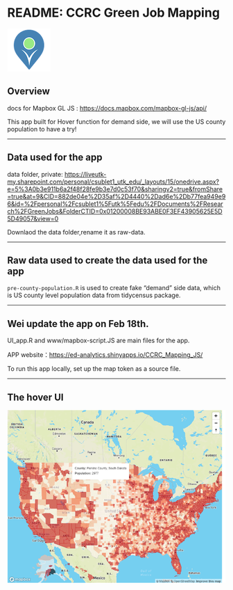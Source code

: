 README: CCRC Green Job Mapping
================

![Green Job Mapping logo](images/green-job-mapping-logo-small.png)

## Overview

docs for Mapbox GL JS : <https://docs.mapbox.com/mapbox-gl-js/api/>

This app built for Hover function for demand side, we will use the US
county population to have a try!



---

## Data used for the app

data folder, private:
<https://liveutk-my.sharepoint.com/personal/csublet1_utk_edu/_layouts/15/onedrive.aspx?e=5%3A0b3e911b6a2f48f28fe9b3e7d0c53f70&sharingv2=true&fromShare=true&at=9&CID=882de04e%2D35af%2D4440%2Dad6e%2Db77fea949e96&id=%2Fpersonal%2Fcsublet1%5Futk%5Fedu%2FDocuments%2FResearch%2FGreenJobs&FolderCTID=0x01200008BE93ABE0F3EF43905625E5D5D49057&view=0>

Downlaod the data folder,rename it as raw-data.



---

## Raw data used to create the data used for the app

`pre-county-population.R` is used to create fake “demand” side data,
which is US county level population data from tidycensus package.



---

## Wei update the app on Feb 18th.

UI_app.R and www/mapbox-script.JS are main files for the app.

APP website：https://ed-analytics.shinyapps.io/CCRC_Mapping_JS/

To run this app locally, set up the map token as a source file.


---

## The hover UI 

![Hover UI](images/hover.png)
